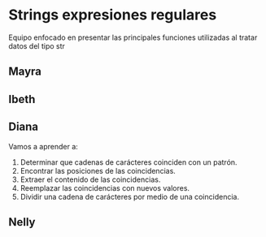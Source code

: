 # Strings expresiones regulares
Equipo enfocado en presentar las principales funciones utilizadas al tratar datos del tipo str 

## Mayra  
## Ibeth   
## Diana
Vamos a aprender a:
1. Determinar que cadenas de carácteres coinciden con un patrón.
2. Encontrar las posiciones de las coincidencias.
3. Extraer el contenido de las coincidencias.
4. Reemplazar las coincidencias con nuevos valores.
5. Dividir una cadena de carácteres por medio de una coincidencia.

## Nelly  
